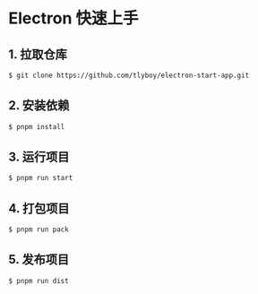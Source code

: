 # Electron 快速上手

## 1. 拉取仓库

```bash
$ git clone https://github.com/tlyboy/electron-start-app.git
```

## 2. 安装依赖

```bash
$ pnpm install
```

## 3. 运行项目

```bash
$ pnpm run start
```

## 4. 打包项目

```bash
$ pnpm run pack
```

## 5. 发布项目

```bash
$ pnpm run dist
```
